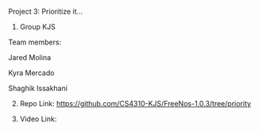 Project 3: Prioritize it...

1. Group KJS

Team members:

Jared Molina

Kyra Mercado

Shaghik Issakhani


2. Repo Link: https://github.com/CS4310-KJS/FreeNos-1.0.3/tree/priority


3. Video Link: 
